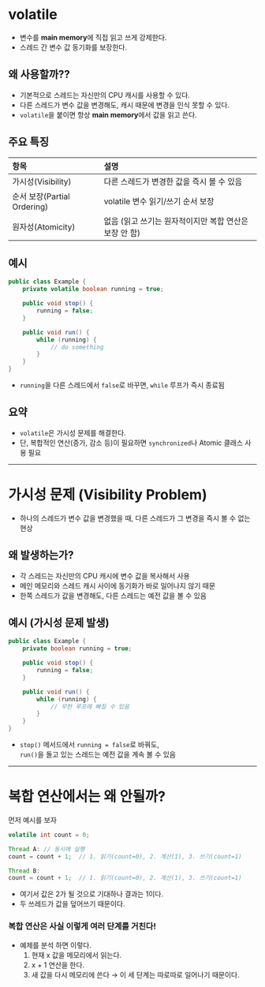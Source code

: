 
# volatile
- 변수를 **main memory**에 직접 읽고 쓰게 강제한다.
- 스레드 간 변수 값 동기화를 보장한다.

## 왜 사용할까??
- 기본적으로 스레드는 자신만의 CPU 캐시를 사용할 수 있다.
- 다른 스레드가 변수 값을 변경해도, 캐시 때문에 변경을 인식 못할 수 있다.
- `volatile`을 붙이면 항상 **main memory**에서 값을 읽고 쓴다.

## 주요 특징

| 항목 | 설명 |
|:-----|:-----|
| 가시성(Visibility) | 다른 스레드가 변경한 값을 즉시 볼 수 있음 |
| 순서 보장(Partial Ordering) | volatile 변수 읽기/쓰기 순서 보장 |
| 원자성(Atomicity) | 없음 (읽고 쓰기는 원자적이지만 복합 연산은 보장 안 함) |


## 예시
```java
public class Example {
    private volatile boolean running = true;

    public void stop() {
        running = false;
    }

    public void run() {
        while (running) {
            // do something
        }
    }
}
```
- `running`을 다른 스레드에서 `false`로 바꾸면, `while` 루프가 즉시 종료됨

## 요약

- `volatile`은 가시성 문제를 해결한다.
- 단, 복합적인 연산(증가, 감소 등)이 필요하면 `synchronized`나 Atomic 클래스 사용 필요

---

# 가시성 문제 (Visibility Problem)

- 하나의 스레드가 변수 값을 변경했을 때, 다른 스레드가 그 변경을 즉시 볼 수 없는 현상

## 왜 발생하는가?
- 각 스레드는 자신만의 CPU 캐시에 변수 값을 복사해서 사용
- 메인 메모리와 스레드 캐시 사이에 동기화가 바로 일어나지 않기 때문
- 한쪽 스레드가 값을 변경해도, 다른 스레드는 예전 값을 볼 수 있음

## 예시 (가시성 문제 발생)
```java
public class Example {
    private boolean running = true;

    public void stop() {
        running = false;
    }

    public void run() {
        while (running) {
            // 무한 루프에 빠질 수 있음
        }
    }
}
```
- `stop()` 메서드에서 `running = false`로 바꿔도,  
  `run()`을 돌고 있는 스레드는 예전 값을 계속 볼 수 있음

---

# 복합 연산에서는 왜 안될까?
먼저 예시를 보자
```java
volatile int count = 0;

Thread A: // 동시에 실행
count = count + 1;  // 1. 읽기(count=0), 2. 계산(1), 3. 쓰기(count=1)

Thread B:
count = count + 1;  // 1. 읽기(count=0), 2. 계산(1), 3. 쓰기(count=1)
```
- 여기서 값은 2가 될 것으로 기대하나 결과는 1이다.
- 두 쓰레드가 값을 덮어쓰기 때문이다.

### 복합 연산은 사실 이렇게 여러 단계를 거친다!
- 예제를 분석 하면 이렇다. 
  1. 현재 x 값을 메모리에서 읽는다.
  2. x + 1 연산을 한다.
  3. 새 값을 다시 메모리에 쓴다
  → 이 세 단계는 따로따로 일어나기 때문이다.